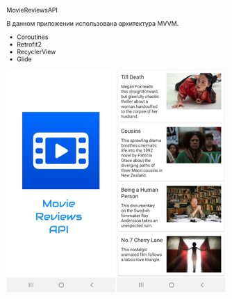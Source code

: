 MovieReviewsAPI

В данном приложении использована архитектура MVVM.

- Coroutines
- Retrofit2
- RecyclerView
- Glide


<img src="Screenshot_20210703-130624_MovieReviewsAPI.jpg" width="250">  <img src="Screenshot_20210703-130631_MovieReviewsAPI.jpg" width="250">
